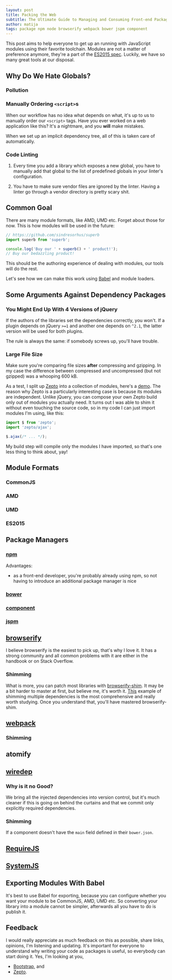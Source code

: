 ```yaml
---
layout: post
title: Packing the Web
subtitle: The Ultimate Guide to Managing and Consuming Front-end Packages
author: matija
tags: package npm node browserify webpack bower jspm component
---
```


This post aims to help everyone to get up an running with JavaScript modules using their favorite toolchain. Modules are not a matter of preference anymore, they're a part of the [ES2015 spec][0]. Luckily, we have so many great tools at our disposal.

## Why Do We Hate Globals?

### Pollution



### Manually Ordering `<script>`s

When our workflow has no idea what depends on what, it's up to us to manually order our `<script>` tags. Have you ever worked on a web application like this? It's a nightmare, and you **will** make mistakes.

When we set up an implicit dependency tree, all of this is taken care of automatically.

### Code Linting

  1. Every time you add a library which exposes a new global, you have to manually add that global to the list of predefined globals in your linter's configuration.

  2. You have to make sure vendor files are ignored by the linter. Having a linter go through a vendor directory is pretty scary shit.

## Common Goal

There are many module formats, like AMD, UMD etc. Forget about those for now. This is how modules will be used in the future:

```js
// https://github.com/sindresorhus/superb
import superb from 'superb';

console.log('Buy our ' + superb() + ' product!');
// Buy our bedazzling product!
```

This should be the authoring experience of dealing with modules, our tools will do the rest.

Let's see how we can make this work using [Babel][1] and module loaders.

[0]: http://www.ecma-international.org/ecma-262/6.0/#sec-modules
[1]: https://babeljs.io/

## Some Arguments Against Dependency Packages

### You Might End Up With 4 Versions of jQuery

If the authors of the libraries set the dependencies correctly, you won't. If a plugin depends on jQuery `>=1` and another one depends on `^2.1`, the latter version will be used for both plugins.

The rule is always the same: if somebody screws up, you'll have trouble.

### Large File Size

Make sure you're comparing file sizes **after** compressing and gzipping. In my case the difference between compressed and uncompressed (but not gzipped) was a whooping 600 kB.

As a test, I split up [Zepto][0] into a collection of modules, here's a [demo][1]. The reason why Zepto is a particularly interesting case is because its modules are independent. Unlike jQuery, you can compose your own Zepto build only out of modules you actually need. It turns out I was able to shim it without even touching the source code, so in my code I can just import modules I'm using, like this:

```js
import $ from 'zepto';
import 'zepto/ajax';

$.ajax(/* ... */);
```

My build step will compile only the modules I have imported, so that's one less thing to think about, yay!

[0]: http://zeptojs.com/
[1]: https://github.com/silvenon/zepto-module-demo

## Module Formats

### CommonJS

### AMD

### UMD

### ES2015

## Package Managers

### [npm][0]

Advantages:

  - as a front-end developer, you're probably already using npm, so not having to introduce an additional package manager is nice

[0]: https://www.npmjs.com/
[1]: https://github.com/npm/npm/releases

### [bower][0]

[0]: http://bower.io/

### [component][0]

[0]: http://component.github.io/
[1]: https://github.com/component

### [jspm][0]

[0]: http://jspm.io/

## [browserify][0]

I believe browserify is the easiest to pick up, that's why I love it. It has a strong community and all common problems with it are either in the handbook or on Stack Overflow.

### Shimming

What is more, you can patch most libraries with [browserify-shim][2]. It may be a bit harder to master at first, but believe me, it's worth it. [This][3] example of shimming multiple dependencies is the most comprehensive and really worth studying. Once you understand that, you'll have mastered browserify-shim.

[0]: http://browserify.org/
[1]: https://github.com/substack/browserify-handbook
[2]: https://github.com/thlorenz/browserify-shim
[3]: https://github.com/thlorenz/browserify-shim#multi-shim-example-including-dependencies

## [webpack][0]

### Shimming

[0]: http://webpack.github.io/

## atomify

## [wiredep][0]

### Why is it no Good?

We bring all the injected dependencies into version control, but it's much cleaner if this is going on behind the curtains and that we commit only explicitly required dependencies.

### Shimming

If a component doesn't have the `main` field defined in their `bower.json`.

[0]: https://github.com/taptapship/wiredep
[1]: https://github.com/ck86/main-bower-files

## [RequireJS][0]

[0]: http://requirejs.org/

## [SystemJS][0]

[0]: https://github.com/systemjs/systemjs

## Exporting Modules With Babel

It's best to use Babel for exporting, because you can configure whether you want your module to be CommonJS, AMD, UMD etc. So converting your library into a module cannot be simpler, afterwards all you have to do is publish it.

## Feedback

I would really appreciate as much feedback on this as possible, share links, opinions, I'm listening and updating. It's important for everyone to understand why writing your code as packages is useful, so everybody can start doing it. Yes, I'm looking at you,

  - [Bootstrap][0], and
  - [Zepto][1].

[0]: https://github.com/twbs/bootstrap/pull/16534
[1]: https://github.com/madrobby/zepto/search?utf8=%E2%9C%93&q=commonjs&type=Issues
